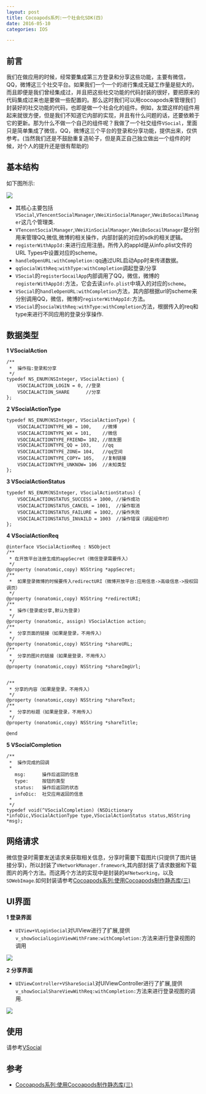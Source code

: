 ```yaml
---
layout: post
title: Cocoapods系列:一个社会化SDK(四)
date: 2016-05-10
categories: IOS

---
```


## 前言

我们在做应用的时候，经常要集成第三方登录和分享这些功能，主要有微信，QQ，微博这三个社交平台。如果我们一个一个的进行集成无疑工作量是挺大的，而且即便是我们曾经集成过，并且把这些社交功能的代码封装的很好，要把原来的代码集成过来也是要做一些配置的。那么这时我们可以用cocoapods来管理我们封装好的社交功能的代码，也即是做一个社会化的组件。例如，友盟这样的组件用起来就很方便，但是我们不知道它内部的实现，并且有什么问题的话，还要依赖于它的更新。那为什么不做一个自己的组件呢？我做了一个社交组件`VSocial`，里面只是简单集成了微信，QQ，微博这三个平台的登录和分享功能，提供出来，仅供参考。(当然我们还是不鼓励重复造轮子，但是真正自己独立做出一个组件的时候，对个人的提升还是很有帮助的)


## 基本结构

如下图所示:

![](http://7xqijx.com1.z0.glb.clouddn.com/VSocial.png)


* 其核心主要包括`VSocial`,`VTencentSocialManager`,`VWeiXinSocialManager`,`VWeiBoSocailManager`这几个管理类.
* `VTencentSocialManager`,`VWeiXinSocialManager`,`VWeiBoSocailManager`是分别用来管理QQ,微信,微博的相关操作，内部封装的对应的sdk的相关逻辑。
* `registerWithAppId:`来进行应用注册。所传入的appId是从info.plist文件的URL Types中设置对应的scheme。
* `handleOpenURL:withCompletion:`qq通过URL启动App时来传递数据。
* `qqSocialWithReq:withType:withCompletion`调起登录/分享
*  `VSocial`的`registerSocailApp`内部调用了QQ，微信，微博的`registerWithAppId:`方法，它会去读`info.plist`中填入的对应的`scheme`。
*  `VSocial`的`handleOpenURL:withCompletion`方法，其内部根据url的scheme来分别调用QQ，微信，微博的`registerWithAppId:`方法。
*  `VSocial`的`socialWithReq:withType:withCompletion`方法，根据传入的req和type来进行不同应用的登录分享操作.

## 数据类型

**1 VSocialAction**

    /**
     *  操作指:登录和分享
     */
    typedef NS_ENUM(NSInteger, VSocialAction) {
        VSOCIALACTION_LOGIN = 0, //登录
        VSOCIALACTION_SHARE      //分享
    };

**2 VSocialActionType**

    typedef NS_ENUM(NSInteger, VSocialActionType) {
        VSOCIALACTIONTYPE_WB = 100,    //微博
        VSOCIALACTIONTYPE_WX = 101,    //微信
        VSOCIALACTIONTYPE_FRIEND= 102, //朋友圈
        VSOCIALACTIONTYPE_QQ = 103,    //qq
        VSOCIALACTIONTYPE_ZONE= 104,   //qq空间
        VSOCIALACTIONTYPE_COPY= 105,   //复制链接
        VSOCIALACTIONTYPE_UNKNOW= 106  //未知类型
    };


**3 VSocialActionStatus**

    typedef NS_ENUM(NSInteger, VSocialActionStatus) {
        VSOCIALACTIONSTATUS_SUCCESS = 1000, //操作成功
        VSOCIALACTIONSTATUS_CANCEL = 1001,  //操作取消
        VSOCIALACTIONSTATUS_FAILURE = 1002, //操作失败
        VSOCIALACTIONSTATUS_INVAILD = 1003  //操作错误（调起组件时）
    };

**4 VSocialActionReq** 

```
@interface VSocialActionReq : NSObject
/**
 * 在开放平台注册生成的appSecret（微信登录需要传入）
 */
@property (nonatomic,copy) NSString *appSecret;
/**
 *  如果登录微博的时候要传入redirectURI（微博开放平台:应用信息->高级信息->授权回调页）
 */
@property (nonatomic,copy) NSString *redirectURI;
/**
 *  操作(登录或分享,默认为登录)
 */
@property (nonatomic, assign) VSocialAction action;
/**
 *  分享页面的链接（如果是登录，不用传入）
 */
@property (nonatomic,copy) NSString *shareURL;
/**
 *  分享的图片的链接（如果是登录，不用传入）
 */
@property (nonatomic,copy) NSString *shareImgUrl;


/**
 * 分享的内容（如果是登录，不用传入）
 */
@property (nonatomic,copy) NSString *shareText;
/**
 *  分享的标题（如果是登录，不用传入）
 */
@property (nonatomic,copy) NSString *shareTitle;

@end

```

**5 VSocialCompletion**

```
/**
 *  操作完成的回调
 *
   msg:      操作后返回的信息
   type:     按钮的类型
   status:   操作后返回的状态
   infoDic:  社交应用返回的信息
 *
 */
typedef void(^VSocialCompletion) (NSDictionary *infoDic,VSocialActionType type,VSocialActionStatus status,NSString *msg);

```


## 网络请求

微信登录时需要发送请求来获取相关信息，分享时需要下载图片(只提供了图片链接分享)，所以封装了`VNetworkManager.framework`,其内部封装了请求数据和下载图片的两个方法。而这两个方法的实现中是封装的`AFNetworking`，以及`SDWebImage`.如何封装请参考[Cocoapods系列:使用Cocoapods制作静态库(三)](http://www.lhjzzu.com/2016/05/10/make-lib-with-Cocoapods/)


## UI界面

**1 登录界面**

* `UIView+VLoginSocial`对UIView进行了扩展,提供`v_showSocialLoginViewWithFrame:withCompletion:`方法来进行登录视图的调用

![](http://7xqijx.com1.z0.glb.clouddn.com/login.png?imageView/2/w/300)



**2 分享界面**

* `UIViewController+VShareSocial`对UIViewController进行了扩展,提供`v_showSocialShareViewWithReq:withCompletion:`方法来进行登录视图的调用.

![](http://7xqijx.com1.z0.glb.clouddn.com/share.png?imageView/2/w/300)


## 使用

请参考[VSocial](https://github.com/lhjzzu/VSocial)

## 参考

* [Cocoapods系列:使用Cocoapods制作静态库(三)](http://www.lhjzzu.com/2016/05/10/make-lib-with-Cocoapods/)


     
  
  
 
  
  